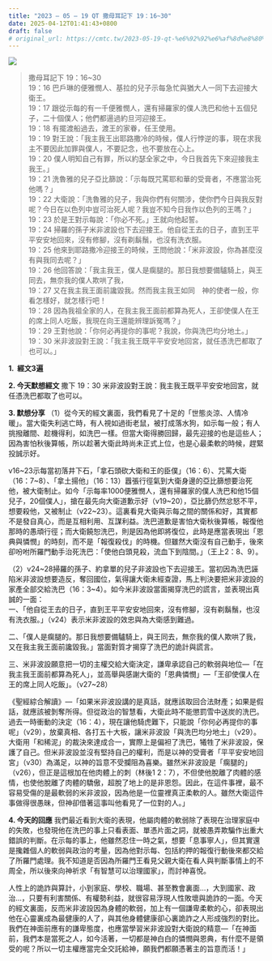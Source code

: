 ```yaml
---
title: "2023 – 05 – 19 QT 撒母耳記下 19：16~30"
date: 2025-04-12T01:41:43+0800
draft: false
# original_url: https://cmtc.tw/2023-05-19-qt-%e6%92%92%e6%af%8d%e8%80%b3%e8%a8%98%e4%b8%8b-19%ef%bc%9a1630
---
```


![](/images/qt.jpg)
> 撒母耳記下 19：16\~30  
> 19：16 巴戶琳的便雅憫人、基拉的兒子示每急忙與猶大人一同下去迎接大衛王。  
> 19：17 跟從示每的有一千便雅憫人，還有掃羅家的僕人洗巴和他十五個兒子，二十個僕人；他們都逿過約旦河迎接王。  
> 19：18 有擺渡船過去，渡王的家眷，任王使用。  
> 19：19 對王說：「我主我王出耶路撒冷的時候，僕人行悖逆的事，現在求我主不要因此加罪與僕人，不要記念，也不要放在心上。  
> 19：20 僕人明知自己有罪，所以約瑟全家之中，今日我首先下來迎接我主我王。」  
> 19：21 洗魯雅的兒子亞比篩說：「示每既咒罵耶和華的受膏者，不應當治死他嗎？」  
> 19：22 大衛說：「洗魯雅的兒子，我與你們有何關涉，使你們今日與我反對呢？今日在以色列中豈可治死人呢？我豈不知今日我作以色列的王嗎？」  
> 19：23 於是王對示每說：「你必不死。」王就向他起誓。  
> 19：24 掃羅的孫子米非波設也下去迎接王。他自從王去的日子，直到王平平安安地回來，沒有修腳，沒有剃鬍鬚，也沒有洗衣服。  
> 19：25 他來到耶路撒冷迎接王的時候，王問他說：「米非波設，你為甚麼沒有與我同去呢？」  
> 19：26 他回答說：「我主我王，僕人是瘸腿的。那日我想要備驢騎上，與王同去，無奈我的僕人欺哄了我，  
> 19：27 又在我主我王面前讒毀我。然而我主我王如同　神的使者一般，你看怎樣好，就怎樣行吧！  
> 19：28 因為我祖全家的人，在我主我王面前都算為死人，王卻使僕人在王的席上同人吃飯，我現在向王還能辨理訴冤嗎？」  
> 19：29 王對他說：「你何必再提你的事呢？我說，你與洗巴均分地土。」  
> 19：30 米非波設對王說：「我主我王既平平安安地回宮，就任憑洗巴都取了也可以。」

**1.  經文3遍**

**2. 今天默想經文**
撒下 19：30 米非波設對王說：我主我王既平平安安地回宮，就任憑洗巴都取了也可以。

**3. 默想分享**
（1）從今天的經文裏面，我們看見了十足的「世態炎涼、人情冷暖」。當大衛失利逃亡時，有人視如過街老鼠，被打成落水狗，如示每一般；有人挑撥離間、趁機得利，如洗巴一樣。但當大衛得勝回歸，最先迎接的也是這些人；因為害怕秋後算帳，所以趁著大衛此時尚未正式上位，也是心最柔軟的時候，趕緊投誠示好。

v16\~23示每當初落井下石，「拿石頭砍大衛和王的臣僕」（16：6）、咒罵大衛（16：7\~8）、「拿土揚他」（16：13）囂張行徑氣到大衛身邊的亞比篩想要治死他，被大衛制止。如今「示每率1000便雅憫人，還有掃羅家的僕人洗巴和他15個兒子，20個僕人」，搶在最先向大衛道歉示好（v19\~20），亞比篩仍然忿怒不平，想要殺他，又被制止（v22\~23）。這裏看見大衛與示每之間的關係和好，其實都不是發自真心，而是互相利用、互謀利益。洗巴道歉是害怕大衛秋後算帳，報復他那時的愚頑行徑；而大衛饒恕洗巴，則是因為他即將復位，此時是應當表現出「恩典與憐憫」的時刻，而不是「報復殺伐」的時機。但雖然大衛沒有自己動手，後來卻吩咐所羅門動手治死洗巴：「使他白頭見殺，流血下到陰間。」（王上2：8、9）。

（2）v24\~28掃羅的孫子、約拿單的兒子非波設也下去迎接王。當初因為洗巴誣陷米非波設想要造反，奪回國位，氣得讓大衛未經查證，馬上判決要把米非波設的家產全部交給洗巴（16：3\~4）。如今米非波設當面揭穿洗巴的謊言，並表現出真誠的一面：  
一、「他自從王去的日子，直到王平平安安地回來，沒有修腳，沒有剃鬍鬚，也沒有洗衣服。」（v24）表示米非波設的效忠與為大衛感到難過。

二、「僕人是瘸腿的。那日我想要備驢騎上，與王同去，無奈我的僕人欺哄了我，又在我主我王面前讒毀我。」當面對質才揭穿了洗巴的詭計與謊言。

三、米非波設願意把一切的主權交給大衛決定，謙卑承認自己的軟弱與地位—「在我主我王面前都算為死人」，並高舉與感謝大衛的「恩典憐憫」—「王卻使僕人在王的席上同人吃飯」。（v27\~28）

《聖經綜合解讀》—「如果米非波設講的是真話，就應該取回合法財產；如果是假話，就應該被剝奪所得。但從政治的智慧看，大衛此時不能懲罰雪中送炭的洗巴。過去一時衝動的決定（16：4），現在讓他騎虎難下，只能說「你何必再提你的事呢」（v29），放棄真相、各打五十大板，讓米非波設「與洗巴均分地土」（v29）。大衛用「和稀泥」的裁決來達成合一，實際上是偏袒了洗巴，犧牲了米非波設，保護了自己。但米非波設並沒有堅持自己的權利，而是以神的受膏者「平平安安地回宮」（v30）為滿足，以神的旨意不受攔阻為喜樂。雖然米非波設是「瘸腿的」（v26），但正是這根加在他肉體上的刺（林後1 2：7），不但使他脫離了肉體的感情，也使他脫離了肉體的驕傲，超脫了地上的是非恩怨。因此，在這件事裡，最不容易受傷的是最軟弱的米非波設，因為他是一位靈裡真正柔軟的人。雖然大衛這件事做得很愚昧，但神卻借著這事叫他看見了一位對的人。」

**4. 今天的回應**
我們最近看到大衛的表現，他屬肉體的軟弱除了表現在治理家庭中的失敗，也發現他在洗巴的事上只看表面、單憑片面之詞，就被愚弄欺騙作出重大錯誤的判斷。在示每的事上，他雖然忍住一時之氣，想要「息事寧人」，但其實還是攙雜個人的軟弱與政治的考量，因為他對示每、包括約押的報復行動後來都交給了所羅門處理。我不知道是否因為所羅門王看見父親大衛在看人與判斷事情上的不周全，所以後來向神祈求「有智慧可以治理國家」，而討神喜悅。

人性上的詭詐與算計，小到家庭、學校、職場、甚至教會裏面…，大到國家、政治…，只要有利害關係、有權勢利益，就很容易浮現人性敗壞與詭詐的一面。今天的經文裏面，反而米非波設因為身體的軟弱，加上有一個謙卑柔軟的心，卻表現出他在心靈裏成為最健康的人了，與其他身體健康卻心裏詭詐之人形成強烈的對比。我們在神面前應有的謙卑態度，也應當學習米非波設對大衛說的精意—「在神面前，我們本是當死之人，如今活著，一切都是神白白的憐憫與恩典，有什麼不是領受的呢？所以一切主權應當完全交託給神，願我們都願憑著主的旨意而活！」
